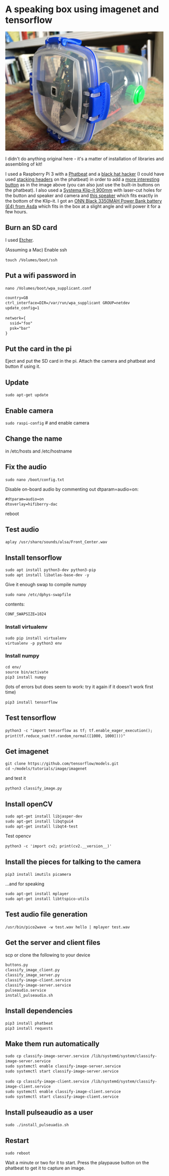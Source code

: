 # A speaking box using imagenet and tensorflow

<img src="speakingbox.jpg" width="500px" />

I didn't do anything original here - it's a matter of installation of libraries and assembling of kit!

I used a Raspberry Pi 3 with a <a href="https://shop.pimoroni.com/products/phat-beat">Phatbeat</a> and a <a href="https://shop.pimoroni.com/products/mini-black-hat-hack3r?variant=19448025991">black hat hacker</a> (I could have used <a href="https://shop.pimoroni.com/products/adafruit-stacking-header-for-raspberry-pi-2x13-extra-tall">stacking headers</a> on the phatbeat) in order to add a <a href="https://shop.pimoroni.com/?q=mini%20arcade%20buttons">more interesting button</a> as in the image above (you can also just use the built-in buttons on the phatbeat). I also used a <a href="https://sistemaplastics.com/products/klip-it-utility/900ml-cracker">Systema Klip-it 900mm</a> with laser-cut holes for the button and speaker and camera and <a href="https://shop.pimoroni.com/products/3-speaker-4-3w">this speaker</a> which fits exactly in the bottom of the Klip-it. I got an <a href="https://groceries.asda.com/product/phone-accessories/onn-black-3350mah-power-bank/1000042036382">ONN Black 3350MAH Power Bank battery (£4) from Asda</a> which fits in the box at a slight angle and will power it for a few hours.

## Burn an SD card 

I used <a href="https://www.balena.io/etcher/">Etcher</a>.

(Assuming a Mac) Enable ssh

```touch /Volumes/boot/ssh```

## Put a wifi password in

```nano /Volumes/boot/wpa_supplicant.conf```

```
country=GB
ctrl_interface=DIR=/var/run/wpa_supplicant GROUP=netdev
update_config=1

network={
  ssid="foo"
  psk="bar"
}
```

## Put the card in the pi

Eject and put the SD card in the pi. Attach the camera and phatbeat and button if using it.

## Update

```sudo apt-get update```

## Enable camera

```sudo raspi-config``` # and enable camera

## Change the name

in /etc/hosts and /etc/hostname

## Fix the audio

```sudo nano /boot/config.txt```

Disable on-board audio by commenting out dtparam=audio=on:

```
#dtparam=audio=on
dtoverlay=hifiberry-dac
```

reboot

## Test audio

```aplay /usr/share/sounds/alsa/Front_Center.wav```

## Install tensorflow

```
sudo apt install python3-dev python3-pip
sudo apt install libatlas-base-dev -y
```

Give it enough swap to compile numpy

```sudo nano /etc/dphys-swapfile```

contents:
```
CONF_SWAPSIZE=1024
```

### Install virtualenv

```
sudo pip install virtualenv
virtualenv -p python3 env
```

### Install numpy

```
cd env/
source bin/activate
pip3 install numpy
```

(lots of errors but does seem to work: try it again if it doesn't work first time)

```pip3 install tensorflow```

## Test tensorflow

```python3 -c "import tensorflow as tf; tf.enable_eager_execution(); print(tf.reduce_sum(tf.random_normal([1000, 1000])))"```

## Get imagenet

```cd
git clone https://github.com/tensorflow/models.git
cd ~/models/tutorials/image/imagenet
```
and test it

```python3 classify_image.py```

## Install openCV

```pip3 install opencv-python
sudo apt-get install libjasper-dev
sudo apt-get install libqtgui4
sudo apt-get install libqt4-test
```

Test opencv

```python3 -c 'import cv2; print(cv2.__version__)'```

## Install the pieces for talking to the camera

```pip3 install imutils picamera```

...and for speaking

```
sudo apt-get install mplayer
sudo apt-get install libttspico-utils
```

## Test audio file generation

```/usr/bin/pico2wave -w test.wav hello | mplayer test.wav```

## Get the server and client files

scp or clone the following to your device

```
buttons.py
classify_image_client.py
classify_image_server.py
classify-image-client.service
classify-image-server.service
pulseaudio.service
install_pulseaudio.sh
```

## Install dependencies

```pip3 install flask
pip3 install phatbeat
pip3 install requests
```

## Make them run automatically

```
sudo cp classify-image-server.service /lib/systemd/system/classify-image-server.service
sudo systemctl enable classify-image-server.service
sudo systemctl start classify-image-server.service

sudo cp classify-image-client.service /lib/systemd/system/classify-image-client.service
sudo systemctl enable classify-image-client.service
sudo systemctl start classify-image-client.service
```
## Install pulseaudio as a user

```sudo ./install_pulseuadio.sh```


## Restart

```sudo reboot```

Wait a minute or two for it to start. 
Press the playpause button on the phatbeat to get it to capture an image.



